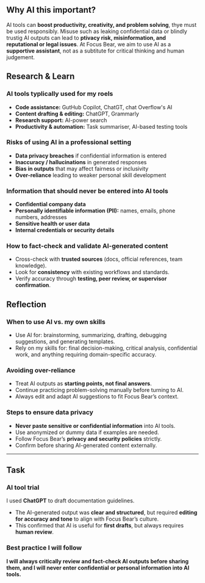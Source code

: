 ## Why AI this important?
AI tools can **boost productivity, creativity, and problem solving**, thye must be used responsibly. Misuse such as leaking confidential data or blindly trustig AI outputs can lead to **ptivacy risk, misinformation, and reputational or legal issues**. At Focus Bear, we aim to use AI as a **supportive assistant**, not as a subtitute for critical thinking and human judgement.

## Research & Learn
### AI tools typlically used for my roels
- **Code assistance:** GutHub Copilot, ChatGT, chat Overflow's AI
- **Content drafting & editing:** ChatGPT, Grammarly
- **Research support:** AI-power search 
- **Productivity & automation:** Task summariser, AI-based testing tools
 
### Risks of using AI in a professional setting
- **Data privacy breaches** if confidential information is entered 
- **Inaccuracy / hallucinations** in generated responses
- **Bias in outputs** that may affect fairness or inclusivity
- **Over-reliance** leading to weaker personal skill development

### Information that should never be entered into AI tools
- **Confidential company data** 
- **Personally identifiable information (PII):** names, emails, phone numbers, addresses
- **Sensitive health or user data**
- **Internal credentials or security details**

### How to fact-check and validate AI-generated content
- Cross-check with **trusted sources** (docs, official references, team knowledge).  
- Look for **consistency** with existing workflows and standards.  
- Verify accuracy through **testing, peer review, or supervisor confirmation**.  

## Reflection

### When to use AI vs. my own skills
- Use AI for: brainstorming, summarizing, drafting, debugging suggestions, and generating templates.  
- Rely on my skills for: final decision-making, critical analysis, confidential work, and anything requiring domain-specific accuracy.  

### Avoiding over-reliance
- Treat AI outputs as **starting points, not final answers**.  
- Continue practicing problem-solving manually before turning to AI.  
- Always edit and adapt AI suggestions to fit Focus Bear’s context.  

### Steps to ensure data privacy
- **Never paste sensitive or confidential information** into AI tools.  
- Use anonymized or dummy data if examples are needed.  
- Follow Focus Bear’s **privacy and security policies** strictly.  
- Confirm before sharing AI-generated content externally.  

---

## Task

### AI tool trial
I used **ChatGPT** to draft documentation guidelines.  
- The AI-generated output was **clear and structured**, but required **editing for accuracy and tone** to align with Focus Bear’s culture.  
- This confirmed that AI is useful for **first drafts**, but always requires **human review**.

### Best practice I will follow
**I will always critically review and fact-check AI outputs before sharing them, and I will never enter confidential or personal information into AI tools.**
